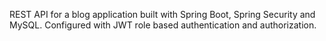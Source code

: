 REST API for a blog application built with Spring Boot, Spring Security and MySQL. Configured with JWT role based authentication and authorization.
